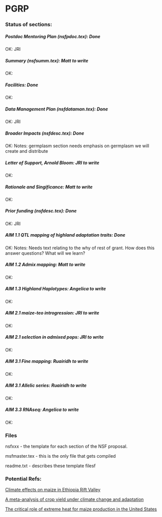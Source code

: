 PGRP
====

### Status of sections:

##### Postdoc Mentoring Plan (nsfpdoc.tex): **Done**
OK: JRI

##### Summary (nsfsumm.tex): Matt to write
OK:

##### Facilities: **Done**
OK:

##### Data Management Plan (nsfdataman.tex): **Done**
OK: JRI

##### Broader Impacts (nsfdesc.tex): **Done**
OK: 
Notes: germplasm section needs emphasis on germplasm we will create and distribute

##### Letter of Support, Arnold Bloom: JRI to write 
OK: 

##### Rationale and Singificance: Matt to write 
OK: 

##### Prior funding (nsfdesc.tex): **Done**
OK: JRI

##### AIM 1.1 QTL mapping of highland adaptation traits: **Done**
OK:
Notes: Needs text relating to the why of rest of grant. How does this answer questions? What will we learn?

##### AIM 1.2 Admix mapping: Matt to write
OK: 

##### AIM 1.3 Highland Haplotypes: Angelica to write
OK: 

##### AIM 2.1 maize-teo introgression: JRI to write
OK: 

##### AIM 2.1 selection in admixed pops: JRI to write
OK: 

##### AIM 3.1 Fine mapping: Ruairidh to write
OK: 

##### AIM 3.1 Allelic series: Ruairidh to write
OK: 

##### AIM 3.3 RNAseq: Angelica to write
OK: 


### Files

nsfxxx - the template for each section of the NSF proposal.

msfmaster.tex - this is the only file that gets compiled

readme.txt - describes these template filesf

### Potential Refs:

[Climate effects on maize in Ethiopia Rift Valley](http://www.sciencedirect.com/science/article/pii/S0378429014000483)

[A meta-analysis of crop yield under climate change and adaptation](http://www.nature.com/nclimate/journal/v4/n4/full/nclimate2153.html)

[The critical role of extreme heat for maize production in the United States](http://www.nature.com/nclimate/journal/v3/n5/full/nclimate1832.html)
